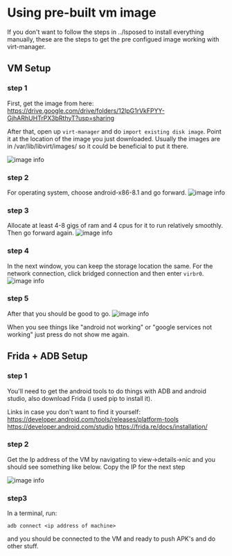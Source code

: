 # Using pre-built vm image 

If you don't want to follow the steps in ../lsposed to install everything manually, these are the steps to get the pre configued image working with virt-manager. 

## VM Setup

### step 1 
First, get the image from here: https://drive.google.com/drive/folders/12lpG1rVkFPYY-GjhARhUHTrPX3bRthyT?usp=sharing

After that, open up `virt-manager` and do `import existing disk image`. Point it at the location of the image you just downloaded. Usually the images are in /var/lib/libvirt/images/ so it could be beneficial to put it there. 

![image info](./assets/step1.png)




### step 2
For operating system, choose android-x86-8.1 and go forward. 
![image info](./assets/step2.png)

### step 3
Allocate at least 4-8 gigs of ram and 4 cpus for it to run relatively smoothly. Then go forward again.
![image info](./assets/step3.png)

### step 4
In the next window, you can keep the storage location the same. For the network connection, click bridged connection and then enter `virbr0`. 
![image info](./assets/step4.png)

### step 5
After that you should be good to go. 
![image info](./assets/step5.png)

When you see things like "android not working" or "google services not working" just press do not show me again. 

## Frida + ADB Setup

### step 1
You'll need to get the android tools to do things with ADB and android studio, also download Frida (i used pip to install it). 

Links in case you don't want to find it yourself: https://developer.android.com/tools/releases/platform-tools 
https://developer.android.com/studio
https://frida.re/docs/installation/

### step 2 
Get the Ip address of the VM by navigating to view->details->nic and you should see something like below. Copy the IP for the next step 

![image info](./assets/step6.png)

### step3
In a terminal, run:

`adb connect <ip address of machine>` 

and you should be connected to the VM and ready to push APK's and do other stuff. 